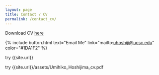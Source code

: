```yaml
---
layout: page
title: Contact / CV
permalink: /contact_cv/
---
```



Download CV [here]({{site.url}}/assets/Umihiko_Hoshijima_cv.pdf)

{% include button.html text="Email Me" link="mailto:uhoshiji@ucsc.edu" color="#1DA1F2" %}


try {{site.url}}


try {{site.url}}/assets/Umihiko_Hoshijima_cv.pdf

